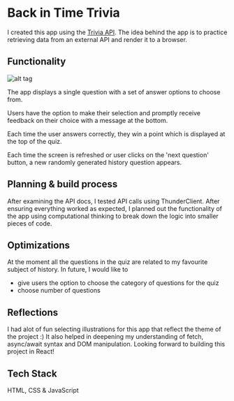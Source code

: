 # Back in Time Trivia

I created this app using the [Trivia API](https://opentdb.com/api_config.php). The idea behind the app is to practice retrieving data from an external API and render it to a browser.






## Functionality

![alt tag](https://media.giphy.com/media/v1.Y2lkPTc5MGI3NjExYWxhZzhqN2c3Y215Y3R4bXBsdnU0ZmlpaTJjNWZjMGNrOGxoZnE0NyZlcD12MV9pbnRlcm5hbF9naWZfYnlfaWQmY3Q9Zw/t2qfy4FENpCFXhSPj8/giphy.gif)

The app displays a single question with a set of answer options to choose from.

Users have the option to make their selection and promptly receive feedback on their choice with a message at the bottom.

Each time the user answers correctly, they win a point which is displayed at the top of the quiz.

Each time the screen is refreshed or user clicks on the 'next question' button, a new randomly generated history question appears.


## Planning & build process

After examining the API docs, I tested API calls using ThunderClient. After ensuring everything worked as expected, I planned out the functionality of the app using computational thinking to break down the logic into smaller pieces of code.
## Optimizations

At the moment all the questions in the quiz are related to my favourite subject of history. In future, I would like to 
- give users the option to choose the category of questions for the quiz
- choose number of questions

## Reflections
I had alot of fun selecting illustrations for this app that reflect the theme of the project :) It also helped in deepening my understanding of fetch, async/await syntax and DOM manipulation. Looking forward to building this project in React! 

## Tech Stack

HTML, CSS & JavaScript



